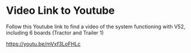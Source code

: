 # Video Link to Youtube
Follow this Youtube link to find a video of the system functioning with V52, including 6 boards (Tractor and Trailer 1)

https://youtu.be/mVxf3LoFHLc
